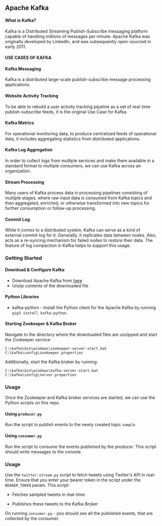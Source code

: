 ## Apache Kafka


#### What is Kafka?
Kafka is a Distributed Streaming Publish-Subscribe messaging platform capable of handling millions of messages per minute.
Apache Kafka was originally developed by LinkedIn, and was subsequently open-sourced in early 2011.


#### USE CASES OF KAFKA
#### Kafka Messaging
Kafka is a distributed large-scale publish-subscribe message processing applications. 

#### Website Activity Tracking
To be able to rebuild a user activity tracking pipeline as a set of real-time publish-subscribe feeds, it is the original Use Case for Kafka.

#### Kafka Metrics
For operational monitoring data, to produce centralized feeds of operational data, it includes aggregating statistics from distributed applications.

#### Kafka Log Aggregation
In order to collect logs from multiple services and make them available in a standard format to multiple consumers, we can use Kafka across an organization.

#### Stream Processing
Many users of Kafka process data in processing pipelines consisting of multiple stages, where raw input data is consumed from Kafka topics and then aggregated, enriched, or otherwise transformed into new topics for further consumption or follow-up processing.

#### Commit Log
While it comes to a distributed system, Kafka can serve as a kind of external commit-log for it. Generally, it replicates data between nodes. Also, acts as a re-syncing mechanism for failed nodes to restore their data. The feature of log compaction in Kafka helps to support this usage.

### Getting Started

#### Download & Configure Kafka
- Download Apache Kafka from [here](https://kafka.apache.org/downloads)
- Unzip contents of the downloaded file

#### Python Libraries 

- kafka-python - Install the Python client for the Apache Kafka by running `pip3 install kafka-python`. 


#### Starting Zookeeper & Kafka Broker

Navigate to the directory where the downloaded files are unzipped and start the Zookeeper service:
```
C:\kafka\bin\windows\zookeeper-server-start.bat C:\kafka\config\zookeeper.properties
```
Additionally, start the Kafka broker by running:
```
C:\kafka\bin\windows\kafka-server-start.bat C:\kafka\config\server.properties
```

### Usage

Once the Zookeeper and Kafka broker services are started, we can use the Python scripts on this repo.

#### Using `producer.py`
Run the script to publish events to the newly created topic `sample`

#### Using `consumer.py`
Run the script to consume the events published by the producer. This script should write messages to the console.


### Usage

Use the `twitter-stream.py` script to fetch tweets using Twitter's API in real-time. Ensure that you enter your bearer token in the script under the `BEARER_TOKEN` param. This script:
- Fetches sampled tweets in real-time.
  
- Publishes these tweets to the Kafka Broker

On running `consumer.py` - you should see all the published events, that are collected by the consumer. 